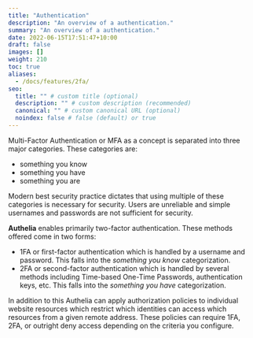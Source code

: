 ```yaml
---
title: "Authentication"
description: "An overview of a authentication."
summary: "An overview of a authentication."
date: 2022-06-15T17:51:47+10:00
draft: false
images: []
weight: 210
toc: true
aliases:
  - /docs/features/2fa/
seo:
  title: "" # custom title (optional)
  description: "" # custom description (recommended)
  canonical: "" # custom canonical URL (optional)
  noindex: false # false (default) or true
---
```


Multi-Factor Authentication or MFA as a concept is separated into three major categories. These categories are:

* something you know
* something you have
* something you are

Modern best security practice dictates that using multiple of these categories is necessary for security. Users are
unreliable and simple usernames and passwords are not sufficient for security.

__Authelia__ enables primarily two-factor authentication. These methods offered come in two forms:

* 1FA or first-factor authentication which is handled by a username and password. This falls into the
  *something you know* categorization.
* 2FA or second-factor authentication which is handled by several methods including Time-based One-Time Passwords,
  authentication keys, etc. This falls into the *something you have* categorization.

In addition to this Authelia can apply authorization policies to individual website resources which restrict which
identities can access which resources from a given remote address. These policies can require 1FA, 2FA, or outright deny
access depending on the criteria you configure.

